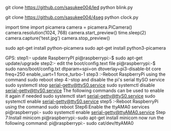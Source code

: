 git clone https://github.com/sasukee004/led
python blink.py

git clone https://github.com/sasukee004/4seg
python clock.py

import time
import picamera
camera = picamera.PiCamera()
camera.resolution(1024, 768)
camera.start_preview()
time.sleep(2)
camera.capture('test.jpg')
camera.stop_preview()

sudo apt-get install python-picamera
sudo apt-get install python3-picamera

GPS:
step1:- update RaspberryPI
pi@raspberrypi:-$ sudo apt-get update/upgrade
step2:- edit the boot/config.text file
pi@raspberrypi:-$ sudo nano/boot/config.txt
dtparam=spi=on 
dtoverlay=pi3-disable-bt 
core freq=250 
enable_uart=1 
force_turbo-1
step3 :-Reboot RaspberryPi using the command sudo reboot
step 4:-stop and disable the pi's serial ttySO service
sudo systemctl stop serial-getty@ttyS0.service 
sudo systemctl disable serial-getty@ttyS0.service
The following commands can be used to enable it again if needed
sudo systemctl start serial-getty@ttyS0.service 
sudo systemctl enable serial-getty@ttyS0.service
step5 :-Reboot RaspberryPi using the command sudo reboot
Step6:Enable the ttyAMA0 services
pi@raspberrypi:- sudo systemctl enable serial-getty@ttyAMA0.service
Step 7:Install minicom 
pi@raspberrypi:-sudo apt-get install minicom
now run the following command:
pi@raspberrypi:- sudo cat/dev/ttyAMA0
